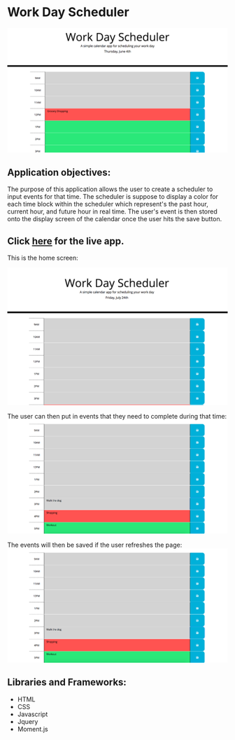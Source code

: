 # Work Day Scheduler

![](images/image.png)

## Application  objectives:

The purpose of this application allows the  user to create  a scheduler  to input events for that time. The scheduler is suppose to display a color for each time block within the scheduler which represent's the   past hour, current hour, and future hour in real time. The user's event is then stored onto the display screen of the calendar once the user hits the save button.

 ## Click [here](https://brianlevin.github.io/Work-Day-Scheduler/) for the live app. 
 
 This is the home screen:
 
 ![Home Screenshot](images/Homescreen.png)
  
  
 The user can then put in events that they need to complete during that time:
  ![Events Screenshot](images/events.png)
  
  
  The events will then be saved if the user refreshes the page:
   ![Events Screenshot Stored](images/events.png) 
   
## Libraries and Frameworks:

- HTML
- CSS
- Javascript
- Jquery
- Moment.js



